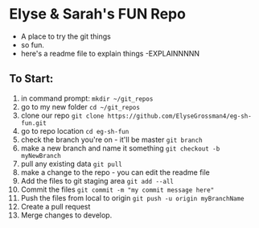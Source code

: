 # Elyse & Sarah's FUN Repo
- A place to try the git things
- so fun.
- here's a readme file to explain things
-EXPLAINNNNN

## To Start:
1. in command prompt: `mkdir ~/git_repos`
2. go to my new folder `cd ~/git_repos`
3. clone our repo `git clone https://github.com/ElyseGrossman4/eg-sh-fun.git`
3. go to repo location `cd eg-sh-fun`
4. check the branch you're on - it'll be master `git branch`
5. make a new branch and name it something `git checkout -b myNewBranch`
6. pull any existing data `git pull`
7. make a change to the repo - you can edit the readme file
8. Add the files to git staging area `git add --all`
9. Commit the files `git commit -m "my commit message here"`
10. Push the files from local to origin `git push -u origin myBranchName`
11. Create a pull request
12. Merge changes to develop.
